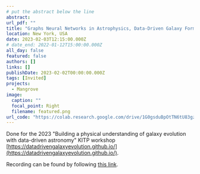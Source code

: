 ```yaml
---
# put the abstract below the line
abstract: 
url_pdf: ""
title: "Graphs Neural Networks in Astrophysics, Data-Driven Galaxy Formation Workshop @CCA"
location: New York, USA
date: 2023-02-03T12:15:00.000Z
# date_end: 2022-01-12T15:00:00.000Z
all_day: false
featured: false
authors: []
links: []
publishDate: 2023-02-02T00:00:00.000Z
tags: [Invited]
projects:
  - Mangrove
image:
  caption: ""
  focal_point: Right
  filename: featured.png 
url_code: "https://colab.research.google.com/drive/1G0gsduBpOtTN6tU83gzA_ZK2P8NlC7_A"
---
```

Done for the 2023 "Building a physical understanding of galaxy evolution with data-driven astronomy" KITP workshop [https://datadrivengalaxyevolution.github.io/](https://datadrivengalaxyevolution.github.io/).

Recording can be found by following [this link](https://www.dropbox.com/scl/fo/tgpwe1ljr4i9go4ajnsq6/h?dl=0&e=1&preview=2023-02-03++CCA+KITP+-+Tutorial+-+Christian+Kragh+Jespersen+-+Alpha+Beta.mp4&rlkey=mwl1zi14okj5k1pnbflcgnz3l).